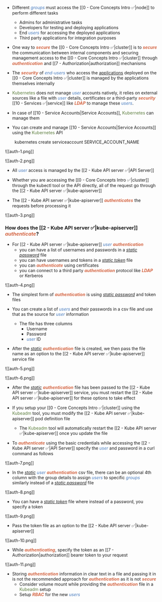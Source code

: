- Different <i><span style="color:#477bbe">groups</span></i> must access the [[0 - Core Concepts Intro ✅|node]] to perform different tasks
	- Admins for administrative tasks
	- Developers for testing and deploying applications
	- End <i><span style="color:#477bbe">users</span></i> for accessing the deployed applications
	- Third party applications for integration purposes

- One way to <b><i><span style="color:#d46644">secure</span></i></b> the [[0 - Core Concepts Intro ✅|cluster]] is to <b><i><span style="color:#d46644">secure</span></i></b> the communication between internal components and securing management access to the [[0 - Core Concepts Intro ✅|cluster]] through <b><i><span style="color:#d46644">authentication</span></i></b> and [[7 - Authorization|authorization]] mechanisms

- The <b><i><span style="color:#d46644">security</span></i></b> of <i><span style="color:#477bbe">end-users</span></i> who access the <u>applications</u> deployed on the [[0 - Core Concepts Intro ✅|cluster]] is managed by the applications themselves internally

- <span style="color:#5c7e3e">Kubernetes</span> does not manage <i><span style="color:#477bbe">user</span></i> accounts natively, it relies on external sources like a file with <i><span style="color:#477bbe">user</span></i> details, certificates or a third-party <b><i><span style="color:#d46644">security</span></i></b> [[10 - Services ✅|service]] like <b><i><span style="color:#d46644">LDAP</span></i></b> to manage these <i><span style="color:#477bbe">users</span></i>.

- In case of [[10 - Service Accounts|Service Accounts]], <span style="color:#5c7e3e">Kubernetes</span> can manage them

- You can create and manage [[10 - Service Accounts|Service Accounts]] using the <span style="color:#5c7e3e">Kubernetes</span> API

        kubernetes create serviceaccount SERVICE_ACCOUNT_NAME

![[auth-1.png]]

![[auth-2.png]]

- All <i><span style="color:#477bbe">user</span></i> access is managed by the [[2 - Kube API server ✅|API Server]]

- Whether you are accessing the [[0 - Core Concepts Intro ✅|cluster]] through the kubectl tool or the API directly, all of the request go through the [[2 - Kube API server ✅|kube-apiserver]]

- The [[2 - Kube API server ✅|kube-apiserver]] <b><i><span style="color:#d46644">authenticates</span></i></b> the requests before processing it

![[auth-3.png]]

### How does the [[2 - Kube API server ✅|kube-apiserver]] <b><i><span style="color:#d46644">authenticate</span></i></b>?

- For [[2 - Kube API server ✅|kube-apiserver]] <i><span style="color:#477bbe">user</span></i> <b><i><span style="color:#d46644">authentication</span></i></b>
	- you can have a list of usernames and passwords in a <u><i>static password</i></u> file
	- you can have usernames and tokens in a <u><i>static token</i></u> file
	- you can <b><i><span style="color:#d46644">authenticate</span></i></b> using certificates
	- you can connect to a third party <b><i><span style="color:#d46644">authentication</span></i></b> protocol like <b><i><span style="color:#d46644">LDAP</span></i></b> or Kerberos

![[auth-4.png]]

- The simplest form of <b><i><span style="color:#d46644">authentication</span></i></b> is using <u><i>static password</i></u> and token files

- You can create a list of <i><span style="color:#477bbe">users</span></i> and their passwords in a csv file and use that as the source for <i><span style="color:#477bbe">user</span></i> information
	- The file has three columns
		- Username
		- Password
		- <i><span style="color:#477bbe">user</span></i> ID

- After the <u><i>static</i></u> <b><i><span style="color:#d46644">authentication</span></i></b> file is created, we then pass the file name as an option to the [[2 - Kube API server ✅|kube-apiserver]] service file

![[auth-5.png]]

![[auth-6.png]]

- After the <u><i>static</i></u> <b><i><span style="color:#d46644">authentication</span></i></b> file has been passed to the [[2 - Kube API server ✅|kube-apiserver]] service, you must restart the [[2 - Kube API server ✅|kube-apiserver]] for these options to take effect

- If you setup your [[0 - Core Concepts Intro ✅|cluster]] using the <span style="color:#5c7e3e">Kubeadm</span> tool, you must modify the [[2 - Kube API server ✅|kube-apiserver]] pod definition file
	- The <span style="color:#5c7e3e">Kubeadm</span> tool will automatically restart the [[2 - Kube API server ✅|kube-apiserver]] once you update the file

- To <b><i><span style="color:#d46644">authenticate</span></i></b> using the basic credentials while accessing the [[2 - Kube API server ✅|API Server]] specify the <i><span style="color:#477bbe">user</span></i> and password in a curl command as follows

![[auth-7.png]]

- In the <u><i>static</i></u> <i><span style="color:#477bbe">user</span></i> <b><i><span style="color:#d46644">authentication</span></i></b> csv file, there can be an optional 4th column with the group details to assign <i><span style="color:#477bbe">users</span></i> to specific <i><span style="color:#477bbe">groups</span></i> similarly instead of a <u><i>static password</i></u> file

![[auth-8.png]]

- You can have a <u><i>static token</i></u> file where instead of a password, you specify a token

![[auth-9.png]]

- Pass the token file as an option to the [[2 - Kube API server ✅|kube-apiserver]]

![[auth-10.png]]

- While <b><i><span style="color:#d46644">authenticating</span></i></b>, specify the token as an [[7 - Authorization|authorization]] bearer token to your request

![[auth-11.png]]

- Storing <b><i><span style="color:#d46644">authentication</span></i></b> information in clear text in a file and passing it in is not the recommended approach for <b><i><span style="color:#d46644">authentication</span></i></b> as it is not <b><i><span style="color:#d46644">secure</span></i></b>
	- Consider volume mount while providing the <b><i><span style="color:#d46644">authentication</span></i></b> file in a <span style="color:#5c7e3e">Kubeadm</span> setup
	- Setup <b><i><span style="color:#d46644">RBAC</span></i></b> for the new <i><span style="color:#477bbe">users</span></i>